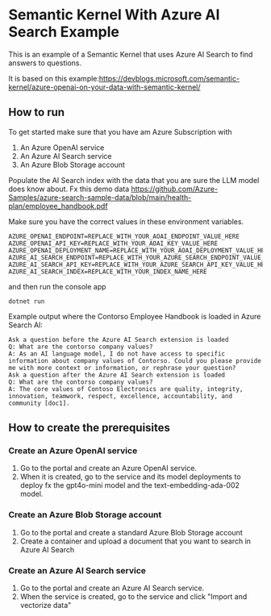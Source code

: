 # Semantic Kernel With Azure AI Search Example
This is an example of a Semantic Kernel that uses Azure AI Search to find answers to questions.

It is based on this example:https://devblogs.microsoft.com/semantic-kernel/azure-openai-on-your-data-with-semantic-kernel/

## How to run
To get started make sure that you have am Azure Subscription with

1. An Azure OpenAI service
2. An Azure AI Search service
3. An Azure Blob Storage account

Populate the AI Search index with the data that you are sure the LLM model does know about. Fx this demo data https://github.com/Azure-Samples/azure-search-sample-data/blob/main/health-plan/employee_handbook.pdf

Make sure you have the correct values in these environment variables.

```
AZURE_OPENAI_ENDPOINT=REPLACE_WITH_YOUR_AOAI_ENDPOINT_VALUE_HERE
AZURE_OPENAI_API_KEY=REPLACE_WITH_YOUR_AOAI_KEY_VALUE_HERE
AZURE_OPENAI_DEPLOYMENT_NAME=REPLACE_WITH_YOUR_AOAI_DEPLOYMENT_VALUE_HERE
AZURE_AI_SEARCH_ENDPOINT=REPLACE_WITH_YOUR_AZURE_SEARCH_ENDPOINT_VALUE_HERE
AZURE_AI_SEARCH_API_KEY=REPLACE_WITH_YOUR_AZURE_SEARCH_API_KEY_VALUE_HERE
AZURE_AI_SEARCH_INDEX=REPLACE_WITH_YOUR_INDEX_NAME_HERE
```

and then run the console app

```
dotnet run
```

Example output where the Contorso Employee Handbook is loaded in Azure Search AI:

```
Ask a question before the Azure AI Search extension is loaded
Q: What are the contorso company values?
A: As an AI language model, I do not have access to specific information about company values of Contorso. Could you please provide me with more context or information, or rephrase your question?
Ask a question after the Azure AI Search extension is loaded
Q: What are the contorso company values?
A: The core values of Contoso Electronics are quality, integrity, innovation, teamwork, respect, excellence, accountability, and community [doc1].
```

## How to create the prerequisites

### Create an Azure OpenAI service
1. Go to the portal and create an Azure OpenAI service.
2. When it is created, go to the service and its model deployments to deploy fx the gpt4o-mini model and the text-embedding-ada-002 model.

### Create an Azure Blob Storage account
1. Go to the portal and create a standard Azure Blob Storage account
2. Create a container and upload a document that you want to search in Azure AI Search

### Create an Azure AI Search service
1. Go to the portal and create an Azure AI Search service.
2. When the service is created, go to the service and click "Import and vectorize data"


